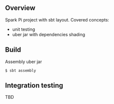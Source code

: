 ## Overview

Spark Pi project with sbt layout.
Covered concepts:
- unit testing
- uber jar with dependencies shading


## Build

Assembly uber jar

`$ sbt assembly`


## Integration testing

TBD
